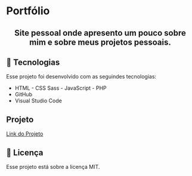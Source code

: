 # Portfólio
 <h2 align="center">Site pessoal onde apresento um pouco sobre mim e sobre meus projetos pessoais.</h2>

 ## 🚀 Tecnologias

 Esse projeto foi desenvolvido com as seguindes tecnologias:

 - HTML - CSS Sass - JavaScript - PHP 
 - GitHub
 - Visual Studio Code

 ## Projeto 
 <a href="">Link do Projeto</a>
 
 ## :memo: Licença 

 Esse projeto está sobre a licença MIT.
